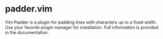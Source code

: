# padder.vim

Vim Padder is a plugin for padding lines with characters up to a fixed width.
Use your favorite plugin manager for installation.  Full information is provided
in the documentation.
